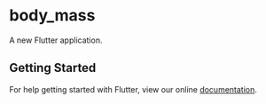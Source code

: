 # body_mass

A new Flutter application.

## Getting Started

For help getting started with Flutter, view our online
[documentation](https://flutter.io/).
